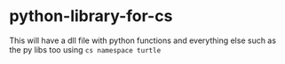 # python-library-for-cs
This will have a dll file with python functions and everything else such as the py libs too using ```cs
namespace turtle ```
